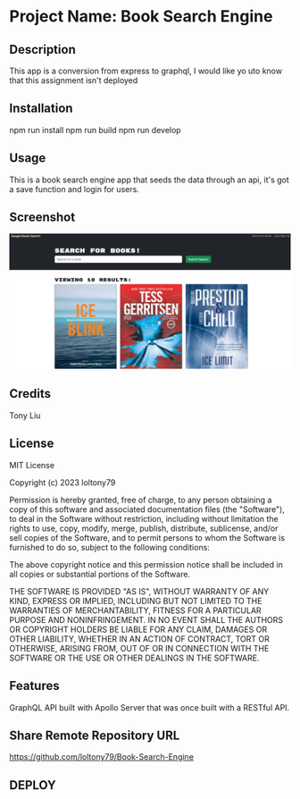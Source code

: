 # Project Name: Book Search Engine

## Description
This app is a conversion from express to graphql, I would like yo uto know that this assignment isn't deployed 

## Installation 
npm run install
npm run build
npm run develop

## Usage 

This is a book search engine app that seeds the data through an api, it's got a save function and login for users.

## Screenshot
![Alt text](book.png)

## Credits 
Tony Liu

## License 
MIT License

Copyright (c) 2023 loltony79

Permission is hereby granted, free of charge, to any person obtaining a copy
of this software and associated documentation files (the "Software"), to deal
in the Software without restriction, including without limitation the rights
to use, copy, modify, merge, publish, distribute, sublicense, and/or sell
copies of the Software, and to permit persons to whom the Software is
furnished to do so, subject to the following conditions:

The above copyright notice and this permission notice shall be included in all
copies or substantial portions of the Software.

THE SOFTWARE IS PROVIDED "AS IS", WITHOUT WARRANTY OF ANY KIND, EXPRESS OR
IMPLIED, INCLUDING BUT NOT LIMITED TO THE WARRANTIES OF MERCHANTABILITY,
FITNESS FOR A PARTICULAR PURPOSE AND NONINFRINGEMENT. IN NO EVENT SHALL THE
AUTHORS OR COPYRIGHT HOLDERS BE LIABLE FOR ANY CLAIM, DAMAGES OR OTHER
LIABILITY, WHETHER IN AN ACTION OF CONTRACT, TORT OR OTHERWISE, ARISING FROM,
OUT OF OR IN CONNECTION WITH THE SOFTWARE OR THE USE OR OTHER DEALINGS IN THE
SOFTWARE.

## Features

 GraphQL API built with Apollo Server that was once built with a RESTful API. 

## Share Remote Repository URL

https://github.com/loltony79/Book-Search-Engine
## DEPLOY


